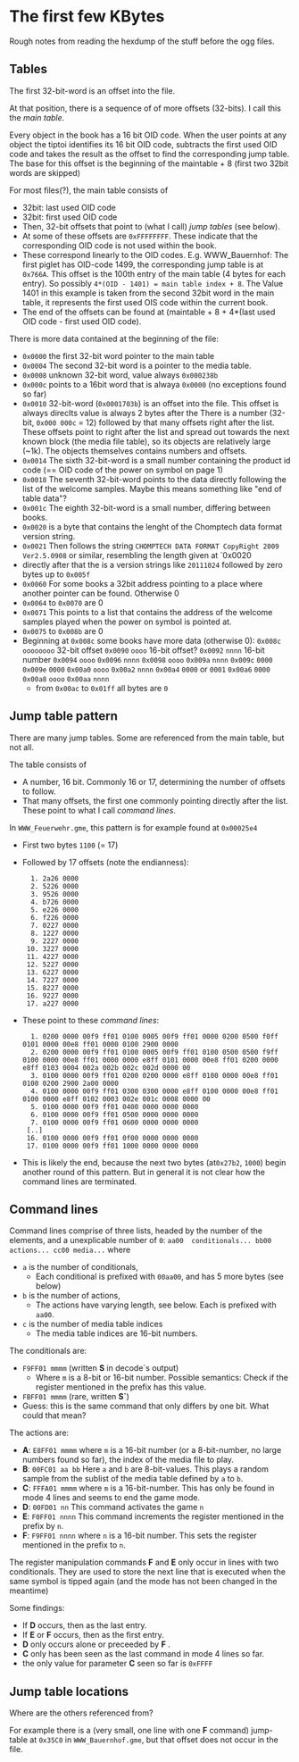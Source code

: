 The first few KBytes
====================

Rough notes from reading the hexdump of the stuff before the ogg files.

Tables
------

The first 32-bit-word is an offset into the file.

At that position, there is a sequence of of more offsets (32-bits). I call this the *main table*.

Every object in the book has a 16 bit OID code. When the user points at any object the tiptoi identifies its 16 bit OID code, subtracts the first used OID code and takes the result as the offset to find the corresponding jump table. The base for this offset is the beginning of the maintable + 8 (first two 32bit words are skipped)

For most files(?), the main table consists of
 * 32bit: last used OID code
 * 32bit: first used OID code
 * Then, 32-bit offsets that point to (what I call) *jump tables* (see below).
 * At some of these offsets are `0xFFFFFFFF`. These indicate that the corresponding OID code is not used within the book.
 * These correspond linearly to the OID codes.
   E.g. WWW_Bauernhof: The first piglet has OID-code 1499, the corresponding
   jump table is at `0x766A`. This offset is the 100th entry of the main table (4 bytes for each entry). So possibly `4*(OID - 1401) = main table index + 8`. The Value 1401 in this example is taken from the second 32bit word in the main table, it represents the first used OIS code within the current book.
 * The end of the offsets can be found at (maintable + 8 + 4*(last used OID code - first used OID code).

There is more data contained at the beginning of the file:
 * `0x0000` the first 32-bit word pointer to the main table
 * `0x0004` The second 32-bit word is a pointer to the media table.
 * `0x0008` unknown 32-bit word, value always `0x000238b` 
 * `0x000c` points to a 16bit word that is alwaya `0x0000` (no exceptions found so far)
 * `0x0010` 32-bit-word (`0x0001703b`) is an offset into the file. This offset is always direcIts value is always 2 bytes after the There is a
   number (32-bit, `0x000 000c` = 12) followed by that many offsets right after
   the list. These offsets point to right after the list and spread out towards the
   next known block (the media file table), so its objects are relatively large
   (~1k). The objects themselves contains numbers and offsets.
 * `0x0014` The sixth 32-bit-word is a small number containing the product id code (== OID code of the power on symbol on page 1) 
 * `0x0018` The seventh 32-bit-word points to the data directly following the list of the welcome samples. Maybe this means something like "end of table data"?
 * `0x001c` The eighth 32-bit-word is a small number, differing between books.
 * `0x0020` is a byte that contains the lenght of the Chomptech data format version string. 
 * `0x0021` Then follows the string `CHOMPTECH DATA FORMAT CopyRight 2009 Ver2.5.0908` or similar, resembling the length given at `0x0020
 * directly after that the is a version strings like `20111024` followed by zero bytes up to `0x005f`
 * `0x0060` For some books a 32bit address pointing to a place where another pointer can be found. Otherwise 0
 * `0x0064` to `0x0070` are 0
 * `0x0071` This points to a list that contains the address of the welcome samples played when the power on symbol is pointed at.
 * `0x0075` to `0x008b` are 0
 * Beginning at `0x008c` some books have more data (otherwise 0):
   `0x008c`      `oooooooo` 32-bit offset 
   `0x0090`      `oooo` 16-bit offset?
   `0x0092`      `nnnn` 16-bit number
   `0x0094`      `oooo`
   `0x0096`      `nnnn`
   `0x0098`      `oooo`
   `0x009a`      `nnnn`
   `0x009c`      `0000`
   `0x009e`      `0000`
   `0x00a0`      `oooo`
   `0x00a2`      `nnnn`
   `0x00a4`      `0000` or `0001`
   `0x00a6`      `0000`
   `0x00a8`      `oooo`
   `0x00aa`      `nnnn`
   * from `0x00ac` to `0x01ff` all bytes are `0`


Jump table pattern
------------------

There are many jump tables. Some are referenced from the main table, but not all.

The table consists of
 * A number,  16 bit. Commonly 16 or 17, determining the number of offsets to follow.
 * That many offsets, the first one commonly pointing directly after the list. These point to what I call *command lines*.

In `WWW_Feuerwehr.gme`, this pattern is for example found at `0x00025e4`
 * First two bytes `1100` (= 17)
 * Followed by 17 offsets (note the endianness):

         1. 2a26 0000
         2. 5226 0000
         3. 9526 0000
         4. b726 0000
         5. e226 0000
         6. f226 0000
         7. 0227 0000
         8. 1227 0000
         9. 2227 0000
        10. 3227 0000
        11. 4227 0000
        12. 5227 0000
        13. 6227 0000
        14. 7227 0000
        15. 8227 0000
        16. 9227 0000
        17. a227 0000

 * These point to these *command lines*:

         1. 0200 0000 00f9 ff01 0100 0005 00f9 ff01 0000 0200 0500 f0ff 0101 0000 00e8 ff01 0000 0100 2900 0000
         2. 0200 0000 00f9 ff01 0100 0005 00f9 ff01 0100 0500 0500 f9ff 0100 0000 00e8 ff01 0000 0000 e8ff 0101 0000 00e8 ff01 0200 0000 e8ff 0103 0004 002a 002b 002c 002d 0000 00
         3. 0100 0000 00f9 ff01 0200 0200 0000 e8ff 0100 0000 00e8 ff01 0100 0200 2900 2a00 0000
         4. 0100 0000 00f9 ff01 0300 0300 0000 e8ff 0100 0000 00e8 ff01 0100 0000 e8ff 0102 0003 002e 001c 0008 0000 00
         5. 0100 0000 00f9 ff01 0400 0000 0000 0000
         6. 0100 0000 00f9 ff01 0500 0000 0000 0000
         7. 0100 0000 00f9 ff01 0600 0000 0000 0000
        [..]
        16. 0100 0000 00f9 ff01 0f00 0000 0000 0000
        17. 0100 0000 00f9 ff01 1000 0000 0000 0000

  * This is likely the end, because the next two bytes (at`0x27b2`, `1000`) begin another round of this pattern. But in general it is not clear how the command lines are terminated.

Command lines
-------------

Command lines comprise of three lists, headed by the number of the elements, and a unexplicable number of `0`: `aa00  conditionals... bb00  actions... cc00 media...` where
 * `a` is the number of conditionals,
   - Each conditional is prefixed with `00aa00`, and has 5 more bytes (see below)
 * `b` is the number of actions,
   - The actions have varying length, see below. Each is prefixed with `aa00`.
 * `c` is the number of media table indices
   - The media table indices are 16-bit numbers.

The conditionals are:
 * `F9FF01 mmmm` (written **S** in decode`s output)
   - Where `m` is a 8-bit or 16-bit number. Possible semantics: Check if the register mentioned in the prefix has this value.
 * `FBFF01 mmmm` (rare, written **S`**)
 * Guess: this is the same command that only differs by one bit. What could that mean? 

The actions are:
 * **A**: `E8FF01 mmmm`  where `m` is a 16-bit number (or a 8-bit-number, no large numbers found so far), the index of the media file to play.
 * **B**: `00FC01 aa bb` Here `a` and `b` are 8-bit-values. This plays a random sample from the sublist of the media table defined by `a` to `b`.
 * **C**: `FFFA01 mmmm`  where `m` is a 16-bit-number. This has only be found in mode 4 lines and seems to end the game mode.
 * **D**: `00FD01 nn`    This command activates the game `n`
 * **E**: `F0FF01 nnnn`  This command increments the register mentioned in the prefix by `n`.
 * **F**: `F9FF01 nnnn`  where `n` is a 16-bit number. This sets the register mentioned in the prefix to `n`.

The register manipulation commands **F** and **E** only occur in lines with two conditionals. They are used to store the next line that is executed when the same symbol is tipped again (and the mode has not been changed in the meantime)  

Some findings:
- If **D** occurs, then as the last entry.
- If **E** or **F** occurs, then as the first entry.
- **D** only occurs alone or preceeded by **F** .
- **C** only has been seen as the last command in mode 4 lines so far. 
- the only value for parameter **C** seen so far is `0xFFFF`

Jump table locations
--------------------

Where are the others referenced from?

For example there is a (very small, one line with one **F** command) jump-table at `0x35C0` in `WWW_Bauernhof.gme`, but that offset does not occur in the file.
